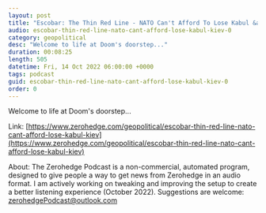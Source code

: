 ```yaml
---
layout: post
title: "Escobar: The Thin Red Line - NATO Can't Afford To Lose Kabul &amp; Kiev"
audio: escobar-thin-red-line-nato-cant-afford-lose-kabul-kiev-0
category: geopolitical
desc: "Welcome to life at Doom's doorstep..."
duration: 00:08:25
length: 505
datetime: Fri, 14 Oct 2022 06:00:00 +0000
tags: podcast
guid: escobar-thin-red-line-nato-cant-afford-lose-kabul-kiev-0
order: 0
---
```

Welcome to life at Doom's doorstep...

Link: [https://www.zerohedge.com/geopolitical/escobar-thin-red-line-nato-cant-afford-lose-kabul-kiev](https://www.zerohedge.com/geopolitical/escobar-thin-red-line-nato-cant-afford-lose-kabul-kiev)

About: The Zerohedge Podcast is a non-commercial, automated program, designed to give people a way to get news from Zerohedge in an audio format.  I am actively working on tweaking and improving the setup to create a better listening experience (October 2022).  Suggestions are welcome: [zerohedgePodcast@outlook.com](mailto:zerohedgePodcast@outlook.com)